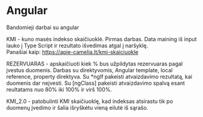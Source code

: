 # Angular

Bandomieji darbai su angular

KMI - kuno masės indekso skaičiuoklė. Pirmas darbas. Data maining iš input lauko į Type Script ir rezultato išvedimas atgal į naršyklę. <br>
Panašiai kaip: https://apie-camelia.lt/kmi-skaiciuokle

REZERVUARAS - apskaičiuoti kiek % bus užpildytas rezervuaras pagal įvestus duomenis. Darbas su direktyvomis, Angular template, local reference, property direktyva. Su *ngIf pakeisti atvaizdavimo rezultatą, kai duomenis dar neįvesti. Su [ngClass] pakeisti atvaizdavimo spalvą esant reultatams nuo 80% iki 100% ir virš 100%.

KMI_2.0 - patobulinti KMI skaičiuoklę, kad indeksas atsirastu tik po duomenų įvedimo ir šalia išryškėtu vieną eilutė iš sąrašo.
